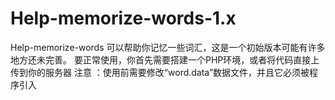# Help-memorize-words-1.x
Help-memorize-words 可以帮助你记忆一些词汇，这是一个初始版本可能有许多地方还未完善。
要正常使用，你首先需要搭建一个PHP环境，或者将代码直接上传到你的服务器
注意 ：使用前需要修改“word.data”数据文件，并且它必须被程序引入 
